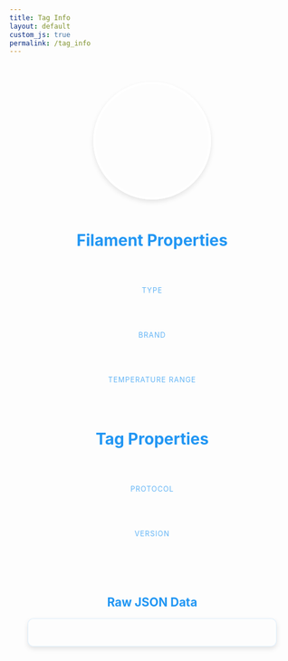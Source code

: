 ```yaml
---
title: Tag Info
layout: default
custom_js: true
permalink: /tag_info
---
```


<div class="spool-container">
  <div id="noParamsMessage" class="message-banner" style="display: none;">
    <div class="message-content">
      <span class="message-icon">🔍</span>
      <span class="message-text">Touch your phone to an NFC tag to view data</span>
    </div>
  </div>
  <div id="colorBox" class="color-circle"></div>
  <div id="hexValue" class="hex-value"></div>

  <div class="spool-data">
    <h2>Filament Properties</h2>
    <div class="data-grid">
      <div class="data-item">
        <span class="label">Type</span>
        <span class="value" id="type"></span>
      </div>
      <div class="data-item">
        <span class="label">Brand</span>
        <span class="value" id="brand"></span>
      </div>
      <div class="data-item">
        <span class="label">Temperature Range</span>
        <span class="value" id="temp-range"></span>
      </div>
    </div>
    <h2>Tag Properties</h2>
      <div class="data-grid">
        <div class="data-item">
          <span class="label">Protocol</span>
          <span class="value" id="protocol"></span>
        </div>
        <div class="data-item">
           <span class="label">Version</span>
          <span class="value" id="version"></span>
        </div>
      </div>
  </div>

  <div class="json-display">
    <h2>Raw JSON Data</h2>
    <pre id="jsonDisplay" class="json-code"></pre>
  </div>

  <!-- <div class="qr-container">
    <h2>QR Code</h2>
    <div id="qrcode"></div>
    <p class="qr-hint">Scan to share these filament settings</p>
  </div> -->
</div>

<style>
.color-display {
  display: flex;
  flex-direction: column;
  align-items: center;
  margin-bottom: 2rem;
}

.hex-value {
  margin-top: 1rem;
  font-family: monospace;
  font-size: 1.2em;
  font-weight: bold;
  color: #64B5F6;
  text-transform: uppercase;
}

.spool-container {
  display: flex;
  flex-direction: column;
  align-items: center;
  padding: 2rem;
  max-width: 800px;
  margin: 0 auto;
}

.color-circle {
  width: 200px;
  height: 200px;
  border-radius: 50%;
  border: 4px solid #fff;
  box-shadow: 0 4px 8px rgba(0,0,0,0.1);
  transition: transform 0.3s ease;
}

.color-circle:hover {
  transform: scale(1.05);
}

.spool-data {
  width: 100%;
  text-align: center;
}

.spool-data h2 {
  margin-bottom: 2rem;
  font-size: 2em;
  color: #2196F3;
}

.data-grid {
  display: grid;
  grid-template-columns: repeat(auto-fit, minmax(250px, 1fr));
  gap: 1.5rem;
  padding: 1rem;
  background: rgba(255,255,255,0.05);
  border-radius: 10px;
}

.data-item {
  display: flex;
  flex-direction: column;
  padding: 1rem;
  background: rgba(255,255,255,0.03);
  border-radius: 8px;
  transition: transform 0.2s ease;
}

.data-item:hover {
  transform: translateY(-2px);
}

.label {
  font-size: 0.9em;
  text-transform: uppercase;
  letter-spacing: 1px;
  margin-bottom: 0.5rem;
  color: #64B5F6;
}

.value {
  font-size: 1.2em;
  font-weight: bold;
}

.json-display {
  width: 100%;
  max-width: 800px;
  margin-top: 2rem;
  text-align: left;
}

.json-display h2 {
  text-align: center;
  color: #2196F3;
  margin-bottom: 1rem;
}

.json-code {
  background: rgba(255,255,255,0.05);
  border-radius: 10px;
  padding: 1.5rem;
  overflow-x: auto;
  font-family: monospace;
  font-size: 1.1em;
  line-height: 1.5;
  border: 1px solid rgba(100,181,246,0.2);
  box-shadow: 0 4px 8px rgba(0,0,0,0.1);
}
/* .qr-container {
  width: 100%;
  max-width: 800px;
  margin-top: 2rem;
  text-align: center;
}

.qr-container h2 {
  color: #2196F3;
  margin-bottom: 1rem;
}

#qrcode {
  display: flex;
  justify-content: center;
  margin: 1rem auto;
  padding: 1rem;
  background: rgba(255,255,255,0.05);
  border-radius: 10px;
  box-shadow: 0 4px 8px rgba(0,0,0,0.1);
}

.qr-hint {
  color: #64B5F6;
  font-size: 0.9em;
  margin-top: 0.5rem;
} */

.message-banner {
  width: 100%;
  background: rgba(33, 150, 243, 0.1);
  border: 1px solid #2196F3;
  border-radius: 8px;
  margin-bottom: 2rem;
  padding: 1rem;
  text-align: center;
  animation: fadeIn 0.5s ease-in;
}

.message-content {
  display: flex;
  align-items: center;
  justify-content: center;
  gap: 0.5rem;
}

.message-icon {
  font-size: 1.5em;
}

.message-text {
  color: #2196F3;
  font-size: 1.1em;
}

@keyframes fadeIn {
  from { opacity: 0; transform: translateY(-10px); }
  to { opacity: 1; transform: translateY(0); }
}
</style>

<script>
document.addEventListener('DOMContentLoaded', function() {
  const params = new URLSearchParams(window.location.search);
  const spoolData = {
    protocol: params.get('protocol'),
    version: params.get('version'),
    type: params.get('type'),
    color_hex: params.get('color_hex'),
    brand: params.get('brand'),
    min_temp: params.get('min_temp'),
    max_temp: params.get('max_temp')
  };
  
  if (spoolData.color_hex) {
    const colorBox = document.getElementById('colorBox');
    let color = spoolData.color_hex;
    if (/^[0-9A-Fa-f]{6}$/.test(color)) {
      color = '#' + color;
    }
    colorBox.style.backgroundColor = color;
  }

  // Update the individual fields
  document.getElementById('protocol').textContent = spoolData.protocol || 'N/A';
  document.getElementById('version').textContent = spoolData.version || 'N/A';
  document.getElementById('type').textContent = spoolData.type || 'N/A';
  document.getElementById('brand').textContent = spoolData.brand || 'N/A';
  document.getElementById('temp-range').textContent = 
    `${spoolData.min_temp || 'N/A'}°C - ${spoolData.max_temp || 'N/A'}°C`;
});


</script>

<!-- <script src="https://cdnjs.cloudflare.com/ajax/libs/qrcodejs/1.0.0/qrcode.min.js"></script> -->
<script type="module" src="https://unpkg.com/esp-web-tools@8.0.6/dist/web/install-button.js"></script>
<script src="{{ '/assets/js/tag-handler.js' | relative_url }}"></script>